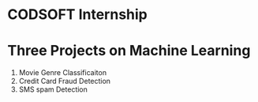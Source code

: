   # CODSOFT Internship
# Three Projects on Machine Learning 
1. Movie Genre Classificaiton 
2. Credit Card Fraud Detection 
3. SMS spam Detection
